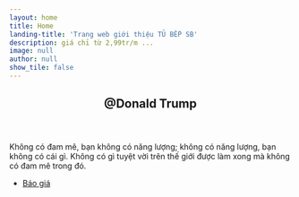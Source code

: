 ```yaml
---
layout: home
title: Home
landing-title: 'Trang web giới thiệu TỦ BẾP SB'
description: giá chỉ từ 2,99tr/m ...
image: null
author: null
show_tile: false
---
```


<!-- Two -->
<section id="two">
	<div class="inner">
		<header class="major">
			<h2>@Donald Trump</h2>
		</header>
		<p>Không có đam mê, bạn không có năng lượng; không có năng lượng, bạn không có cái gì. Không có gì tuyệt vời trên thế giới được làm xong mà không có đam mê trong đó.</p>
		<ul class="actions">			
			<li><a href="{{site.baseurl}}6-bao-gia-tu-bep" class="button next">Báo giá</a></li>
		</ul>
	</div>
</section>
